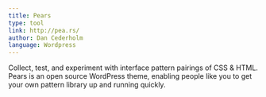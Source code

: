 ```yaml
---
title: Pears
type: tool
link: http://pea.rs/
author: Dan Cederholm
language: Wordpress
---
```


Collect, test, and experiment with interface pattern pairings of CSS & HTML. Pears is an open source WordPress theme, enabling people like you to get your own pattern library up and running quickly.
